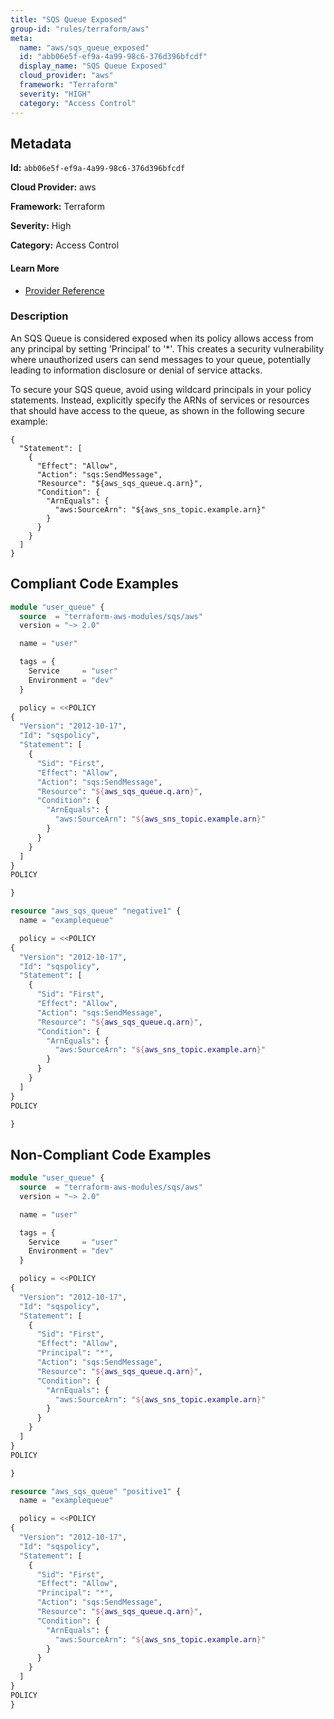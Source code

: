 ```yaml
---
title: "SQS Queue Exposed"
group-id: "rules/terraform/aws"
meta:
  name: "aws/sqs_queue_exposed"
  id: "abb06e5f-ef9a-4a99-98c6-376d396bfcdf"
  display_name: "SQS Queue Exposed"
  cloud_provider: "aws"
  framework: "Terraform"
  severity: "HIGH"
  category: "Access Control"
---
```

## Metadata

**Id:** `abb06e5f-ef9a-4a99-98c6-376d396bfcdf`

**Cloud Provider:** aws

**Framework:** Terraform

**Severity:** High

**Category:** Access Control

#### Learn More

 - [Provider Reference](https://registry.terraform.io/providers/hashicorp/aws/latest/docs/resources/sqs_queue#policy)

### Description

 An SQS Queue is considered exposed when its policy allows access from any principal by setting 'Principal' to '*'. This creates a security vulnerability where unauthorized users can send messages to your queue, potentially leading to information disclosure or denial of service attacks.

To secure your SQS queue, avoid using wildcard principals in your policy statements. Instead, explicitly specify the ARNs of services or resources that should have access to the queue, as shown in the following secure example:

```
{
  "Statement": [
    {
      "Effect": "Allow",
      "Action": "sqs:SendMessage",
      "Resource": "${aws_sqs_queue.q.arn}",
      "Condition": {
        "ArnEquals": {
          "aws:SourceArn": "${aws_sns_topic.example.arn}"
        }
      }
    }
  ]
}
```


## Compliant Code Examples
```terraform
module "user_queue" {
  source  = "terraform-aws-modules/sqs/aws"
  version = "~> 2.0"

  name = "user"

  tags = {
    Service     = "user"
    Environment = "dev"
  }

  policy = <<POLICY
{
  "Version": "2012-10-17",
  "Id": "sqspolicy",
  "Statement": [
    {
      "Sid": "First",
      "Effect": "Allow",
      "Action": "sqs:SendMessage",
      "Resource": "${aws_sqs_queue.q.arn}",
      "Condition": {
        "ArnEquals": {
          "aws:SourceArn": "${aws_sns_topic.example.arn}"
        }
      }
    }
  ]
}
POLICY

}

```

```terraform
resource "aws_sqs_queue" "negative1" {
  name = "examplequeue"

  policy = <<POLICY
{
  "Version": "2012-10-17",
  "Id": "sqspolicy",
  "Statement": [
    {
      "Sid": "First",
      "Effect": "Allow",
      "Action": "sqs:SendMessage",
      "Resource": "${aws_sqs_queue.q.arn}",
      "Condition": {
        "ArnEquals": {
          "aws:SourceArn": "${aws_sns_topic.example.arn}"
        }
      }
    }
  ]
}
POLICY

}

```
## Non-Compliant Code Examples
```terraform
module "user_queue" {
  source  = "terraform-aws-modules/sqs/aws"
  version = "~> 2.0"

  name = "user"

  tags = {
    Service     = "user"
    Environment = "dev"
  }

  policy = <<POLICY
{
  "Version": "2012-10-17",
  "Id": "sqspolicy",
  "Statement": [
    {
      "Sid": "First",
      "Effect": "Allow",
      "Principal": "*",
      "Action": "sqs:SendMessage",
      "Resource": "${aws_sqs_queue.q.arn}",
      "Condition": {
        "ArnEquals": {
          "aws:SourceArn": "${aws_sns_topic.example.arn}"
        }
      }
    }
  ]
}
POLICY

}

```

```terraform
resource "aws_sqs_queue" "positive1" {
  name = "examplequeue"

  policy = <<POLICY
{
  "Version": "2012-10-17",
  "Id": "sqspolicy",
  "Statement": [
    {
      "Sid": "First",
      "Effect": "Allow",
      "Principal": "*",
      "Action": "sqs:SendMessage",
      "Resource": "${aws_sqs_queue.q.arn}",
      "Condition": {
        "ArnEquals": {
          "aws:SourceArn": "${aws_sns_topic.example.arn}"
        }
      }
    }
  ]
}
POLICY
}

```